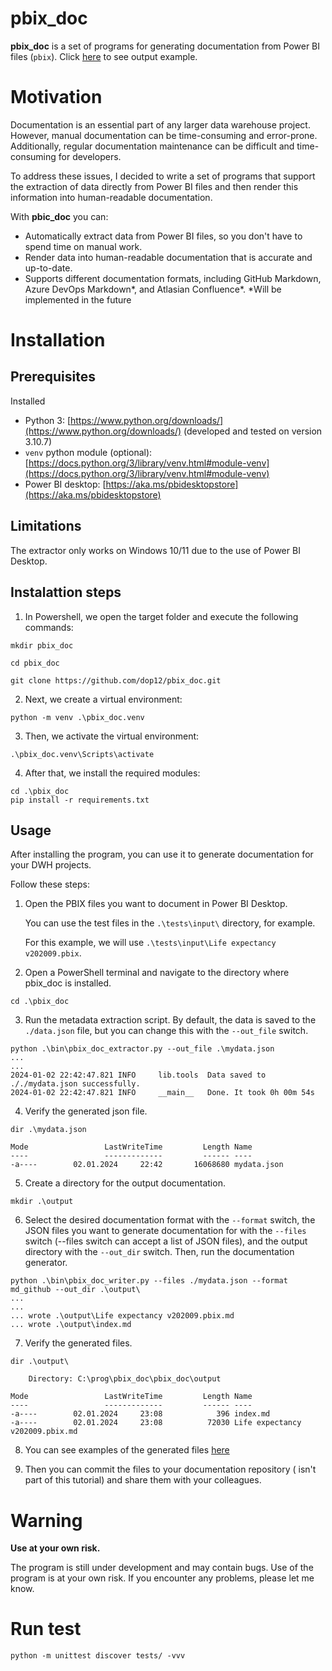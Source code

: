 # pbix_doc

**pbix_doc** is a set of programs for generating documentation from Power BI files (`pbix`). Click  [here](./tests/output/index.md) to see output example. 

# Motivation

Documentation is an essential part of any larger data warehouse project. However, manual documentation can be time-consuming and error-prone. Additionally, regular documentation maintenance can be difficult and time-consuming for developers.

To address these issues, I decided to write a set of programs that support the extraction of data directly from Power BI files and then render this information into human-readable documentation.

With **pbic_doc** you can:

* Automatically extract data from Power BI files, so you don't have to spend time on manual work.
* Render data into human-readable documentation that is accurate and up-to-date.
* Supports different documentation formats, including GitHub Markdown, Azure DevOps Markdown*, and Atlasian Confluence*. *Will be implemented in the future

# Installation

## Prerequisites
Installed 
* Python 3: [https://www.python.org/downloads/](https://www.python.org/downloads/) (developed and tested on version 3.10.7)
* `venv` python module (optional): [https://docs.python.org/3/library/venv.html#module-venv](https://docs.python.org/3/library/venv.html#module-venv) 
* Power BI desktop: [https://aka.ms/pbidesktopstore](https://aka.ms/pbidesktopstore)

## Limitations

The extractor only works on Windows 10/11 due to the use of Power BI Desktop.

## Instalattion steps
1. In Powershell, we open the target folder and execute the following commands:
```
mkdir pbix_doc

cd pbix_doc

git clone https://github.com/dop12/pbix_doc.git
```
2. Next, we create a virtual environment:
```
python -m venv .\pbix_doc.venv
```
3. Then, we activate the virtual environment:
```
.\pbix_doc.venv\Scripts\activate
```
4. After that, we install the required modules:
```
cd .\pbix_doc
pip install -r requirements.txt
```
## Usage

After installing the program, you can use it to generate documentation for your DWH projects. 

Follow these steps:

1. Open the PBIX files you want to document in Power BI Desktop.

    You can use the test files in the `.\tests\input\` directory, for example.
   
    For this example, we will use `.\tests\input\Life expectancy v202009.pbix`.

2. Open a PowerShell terminal and navigate to the directory where pbix_doc is installed.

```
cd .\pbix_doc
```

3. Run the metadata extraction script. By default, the data is saved to the `./data.json` file, but you can change this with the `--out_file` switch.
```
python .\bin\pbix_doc_extractor.py --out_file .\mydata.json
...
...
2024-01-02 22:42:47.821 INFO     lib.tools  Data saved to ././mydata.json successfully.
2024-01-02 22:42:47.821 INFO     __main__   Done. It took 0h 00m 54s
```
4. Verify the generated json file.
```
dir .\mydata.json

Mode                 LastWriteTime         Length Name
----                 -------------         ------ ----
-a----        02.01.2024     22:42       16068680 mydata.json

```

5. Create a directory for the output documentation.

```
mkdir .\output
```
6. Select the desired documentation format with the `--format` switch, the JSON files you want to generate documentation for with the `--files` switch (--files switch can accept a list of JSON files), and the output directory with the `--out_dir` switch. Then, run the documentation generator.
```
python .\bin\pbix_doc_writer.py --files ./mydata.json --format md_github --out_dir .\output\
...
...
... wrote .\output\Life expectancy v202009.pbix.md
... wrote .\output\index.md
```

7. Verify the generated files.
```
dir .\output\

    Directory: C:\prog\pbix_doc\pbix_doc\output

Mode                 LastWriteTime         Length Name
----                 -------------         ------ ----
-a----        02.01.2024     23:08            396 index.md
-a----        02.01.2024     23:08          72030 Life expectancy v202009.pbix.md
```
8. You can see examples of the generated files [here](./tests/output/index.md) 

8. Then you can commit the files to your documentation repository ( isn't part of this tutorial) and share them with your colleagues.

# Warning

**Use at your own risk.**

The program is still under development and may contain bugs. Use of the program is at your own risk. If you encounter any problems, please let me know.

# Run test 
```python -m unittest discover tests/ -vvv```

